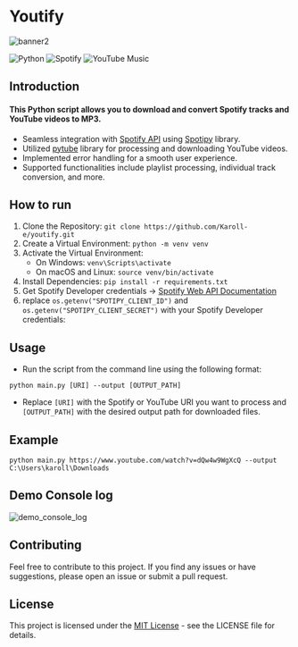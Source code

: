 # Youtify

![banner2](https://github.com/Karoll-e/youtify/assets/141882497/3e251c8c-cfcf-407b-980e-a1d3280161d8)

![Python](https://img.shields.io/badge/python-3670A0?style=for-the-badge&logo=python&logoColor=ffdd54) ![Spotify](https://img.shields.io/badge/Spotify-1ED760?style=for-the-badge&logo=spotify&logoColor=white) 	![YouTube Music](https://img.shields.io/badge/YouTube_Music-FF0000?style=for-the-badge&logo=youtube-music&logoColor=white)
## Introduction
#### This Python script allows you to download and convert Spotify tracks and YouTube videos to MP3.
* Seamless integration with [Spotify API](https://developer.spotify.com/documentation/web-api) using [Spotipy](https://spotipy.readthedocs.io/en/2.22.1/) library.
* Utilized [pytube](https://pytube.io/en/latest/) library for processing and downloading YouTube videos.
* Implemented error handling for a smooth user experience.
* Supported functionalities include playlist processing, individual track conversion, and more.

## How to run
1. Clone the Repository: ```git clone https://github.com/Karoll-e/youtify.git```
2. Create a Virtual Environment: ```python -m venv venv```
3. Activate the Virtual Environment:
   * On Windows: ```venv\Scripts\activate```
   * On macOS and Linux: ```source venv/bin/activate```
4. Install Dependencies: ```pip install -r requirements.txt```
5. Get Spotify Developer credentials → [Spotify Web API Documentation](https://developer.spotify.com/documentation/web-api)
6. replace ```os.getenv("SPOTIPY_CLIENT_ID")``` and ```os.getenv("SPOTIPY_CLIENT_SECRET")``` with your Spotify Developer credentials:

## Usage
* Run the script from the command line using the following format:
```
python main.py [URI] --output [OUTPUT_PATH]
```
* Replace ```[URI]``` with the Spotify or YouTube URI you want to process and ```[OUTPUT_PATH]``` with the desired output path for downloaded files.

## Example
```
python main.py https://www.youtube.com/watch?v=dQw4w9WgXcQ --output C:\Users\karoll\Downloads
```
## Demo Console log
![demo_console_log](https://github.com/Karoll-e/youtify/assets/141882497/10a98772-1f09-4496-8290-b25342fc5506)

## Contributing
Feel free to contribute to this project. If you find any issues or have suggestions, please open an issue or submit a pull request.

## License
This project is licensed under the [MIT License](https://choosealicense.com/licenses/mit/) - see the LICENSE file for details.
